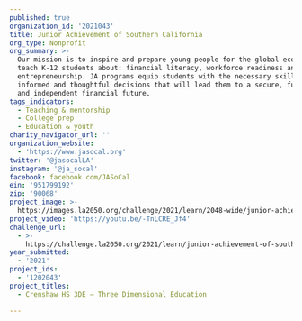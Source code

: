 ```yaml
---
published: true
organization_id: '2021043'
title: Junior Achievement of Southern California
org_type: Nonprofit
org_summary: >-
  Our mission is to inspire and prepare young people for the global economy. We
  teach K-12 students about: financial literacy, workforce readiness and
  entrepreneurship. JA programs equip students with the necessary skills to make
  informed and thoughtful decisions that will lead them to a secure, fulfilling
  and independent financial future.
tags_indicators:
  - Teaching & mentorship
  - College prep
  - Education & youth
charity_navigator_url: ''
organization_website:
  - 'https://www.jasocal.org'
twitter: '@jasocalLA'
instagram: '@ja_socal'
facebook: facebook.com/JASoCal
ein: '951799192'
zip: '90068'
project_image: >-
  https://images.la2050.org/challenge/2021/learn/2048-wide/junior-achievement-of-southern-california.jpg
project_video: 'https://youtu.be/-TnLCRE_Jf4'
challenge_url:
  - >-
    https://challenge.la2050.org/2021/learn/junior-achievement-of-southern-california/
year_submitted:
  - '2021'
project_ids:
  - '1202043'
project_titles:
  - Crenshaw HS 3DE – Three Dimensional Education

---
```

